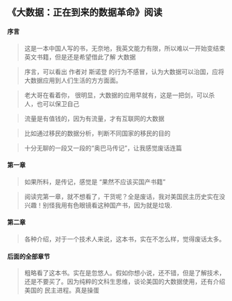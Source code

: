 ## 《大数据：正在到来的数据革命》阅读

#### 序言

> 这是一本中国人写的书，无奈地，我英文能力有限，所以难以一开始变结束英文书籍，但是还是希望借此了解 大数据

> 序言，可以看出 作者对 斯诺登 的行为不感冒，认为大数据可以治国，应将大数据应用到人们生活的方方面面。

> 老大哥在看着你， 很明显，大数据的应用早就有，这是一把剑，可以杀人，也可以保卫自己

> 流量是有值钱的，因为有流量，才有互联网的大数据

> 比如通过移民的数据分析，判断不同国家的移民的目的

> 十分无聊的一段又一段的“奥巴马传记”，让我感觉废话连篇

#### 第一章

> 如果所料，是传记，感觉是 “果然不应该买国产书籍”

> 阅读完第一章，就不想看了，干货呢？全是废话，我对美国民主历史实在没兴趣！别怪我用有色眼镜看这种国产书，因为就是垃圾.

#### 第二章

> 各种介绍，对于一个技术人来说，这本书，实在不怎么样，觉得废话太多。

#### 后面的全部章节

> 粗略看了这本书。实在是忽悠人。假如你想小说，还不错，但是了解技术，还是不要买了。因为纯粹的文科生思维，谈论美国的大数据使用，还有介绍 美国的 民主进程。真是操蛋